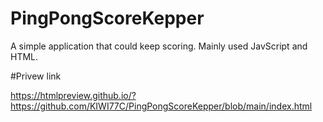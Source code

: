 # PingPongScoreKepper


A simple application that could keep scoring. Mainly used JavScript and HTML.

#Privew link


https://htmlpreview.github.io/?https://github.com/KIWI77C/PingPongScoreKepper/blob/main/index.html
